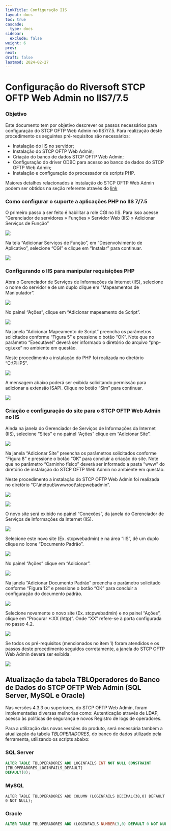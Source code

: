 ```yaml
---
linkTitle: Configuração IIS
layout: docs
toc: true
cascade:
  type: docs
sidebar:
  exclude: false
weight: 6
prev:
next:
draft: false
lastmod: 2024-02-27
---
```

# Configuração do Riversoft STCP OFTP Web Admin no IIS7/7.5

### Objetivo
Este documento tem por objetivo descrever os passos necessários para configuração do STCP OFTP Web Admin no IIS7/7.5. Para realização deste procedimento os seguintes pré-requisitos são necessários:

* Instalação do IIS no servidor;
* Instalação do STCP OFTP Web Admin;
* Criação do banco de dados STCP OFTP Web Admin;
* Configuração do driver ODBC para acesso ao banco de dados do STCP OFTP Web Admin;
* Instalação e configuração do processador de scripts PHP.

Maiores detalhes relacionados à instalação do STCP OFTP Web Admin podem ser obtidos na seção referente através do [link](/docs/stcpwebadmin/install/)

<!-- (http://www.riversoft.com.br/downloads/manuais/STCPWebAdmin_4_0-PTB-Rev1.1.pdf) -->

### Como configurar o suporte a aplicações PHP no IIS 7/7.5

O primeiro passo a ser feito é habilitar a role CGI no IIS. Para isso acesse “Gerenciador de servidores » Funções » Servidor Web (IIS) » Adicionar Serviços de Função”

![](./imagem/img1.png)

Na tela “Adicionar Serviços de Função”, em “Desenvolvimento de Aplicativo”, selecione “CGI” e clique em “Instalar” para continuar.

![](./imagem/img2.png)

### Configurando o IIS para manipular requisições PHP

Abra o Gerenciador de Serviços de Informações da Internet (IIS), selecione o nome do servidor e de um
duplo clique em “Mapeamentos de Manipulador”.

![](./imagem/img3.png)

No painel “Ações”, clique em “Adicionar mapeamento de Script”.

![](./imagem/img4.png)

Na janela “Adicionar Mapeamento de Script” preencha os parâmetros solicitados conforme “Figura 5” e pressione o botão “OK”. Note que no parâmetro “Executável” deverá ser informado o diretório do arquivo “php-cgi.exe” no ambiente em questão.

Neste procedimento a instalação do PHP foi realizada no diretório “C:\PHP5”.

![](./imagem/img5.png)

A mensagem abaixo poderá ser exibida solicitando permissão para adicionar a extensão ISAPI. Clique no botão “Sim” para continuar.

![](./imagem/img6.png)

### Criação e configuração do site para o STCP OFTP Web Admin no IIS

Ainda na janela do Gerenciador de Serviços de Informações da Internet (IIS), selecione “Sites” e no painel “Ações” clique em “Adicionar Site”.

![](./imagem/img7.png)

Na janela “Adicionar Site” preencha os parâmetros solicitados conforme “Figura 8” e pressione o botão “OK” para concluir a criação do site. Note que no parâmetro “Caminho físico” deverá ser informado a pasta “www” do diretório de instalação do STCP OFTP Web Admin no ambiente em questão.

Neste procedimento a instalação do STCP OFTP Web Admin foi realizada no diretório “C:\inetpub\wwwroot\stcpwebadmin”.

![](./imagem/img8.png)

![](./imagem/img9.png)

O novo site será exibido no painel “Conexões”, da janela do Gerenciador de Serviços de Informações da
Internet (IIS).

![](./imagem/img10.png)

Selecione este novo site (Ex. stcpwebadmin) e na área “IIS”, dê um duplo clique no ícone “Documento
Padrão”.

![](./imagem/img11.png)

No painel “Ações” clique em “Adicionar”.

![](./imagem/img12.png)

Na janela “Adicionar Documento Padrão” preencha o parâmetro solicitado conforme “Figura 12” e pressione o botão “OK” para concluir a configuração do documento padrão.

![](./imagem/img13.png)

Selecione novamente o novo site (Ex. stcpwebadmin) e no painel “Ações”, clique em “Procurar *:XX (http)”. Onde “XX” refere-se à porta configurada no passo 4.2.

![](./imagem/img14.png)

Se todos os pré-requisitos (mencionados no item 1) foram atendidos e os passos deste procedimento seguidos corretamente, a janela do STCP OFTP Web Admin deverá ser exibida.

![](./imagem/img15.png)

## Atualização da tabela TBLOperadores do Banco de Dados do STCP OFTP Web Admin (SQL Server, MySQL e Oracle)

Nas versões 4.3.3 ou superiores, do STCP OFTP Web Admin, foram implementadas diversas melhorias como: Autenticação através de LDAP, acesso às políticas de segurança e novos Registro de logs de operadores.

Para a utilização das novas versões do produto, será necessária também a atualização da tabela _TBLOPERADORES_, do banco de dados utilizado pela ferramenta, utilizando os scripts abaixo:

### SQL Server

```sql
ALTER TABLE TBLOPERADORES ADD LOGINFAILS INT NOT NULL CONSTRAINT
[TBLOPERADORES_LOGINFAILS_DEFAULT]
DEFAULT(0);
```

### MySQL

```mysql
ALTER TABLE TBLOPERADORES ADD COLUMN (LOGINFAILS DECIMAL(38,0) DEFAULT 0 NOT NULL);
```

### Oracle

```sql
ALTER TABLE TBLOPERADORES ADD (LOGINFAILS NUMBER(3,0) DEFAULT 0 NOT NULL);
```
